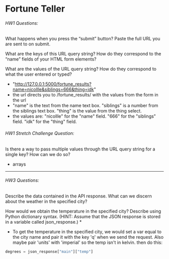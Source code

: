 # Fortune Teller
###### HW1 Questions:
What happens when you press the “submit” button? Paste the full URL you are sent to on submit.

What are the keys of this URL query string? How do they correspond to the “name” fields of your HTML form elements?

What are the values of the URL query string? How do they correspond to what the user entered or typed?

* "http://127.0.0.1:5000/fortune_results?name=nicollle&siblings=666&thing=idk"
* the url directs you to /fortune_results/ with the values from the form in the url
* "name" is the text from the name text box. "siblings" is a number from the siblings text box. "thing" is the value from the thing select. 
* the values are: "nicollle" for the "name" field. "666" for the "siblings" field. "idk" for the "thing" field.

###### HW1 Stretch Challenge Question:
Is there a way to pass multiple values through the URL query string for a single key? How can we do so?
* arrays
---
###### HW3 Questions:
Describe the data contained in the API response. What can we discern about the weather in the specified city?

How would we obtain the temperature in the specified city? Describe using Python dictionary syntax. (HINT: Assume that the JSON response is stored in a variable called json_response.)
* 
* To get the temperature in the specified city, we would set a var equal to the city name and pair it with the key 'q' when we send the request. Also maybe pair 'units' with 'imperial' so the temp isn't in kelvin. then do this:

```python
degrees = json_response["main"]["temp"]
```